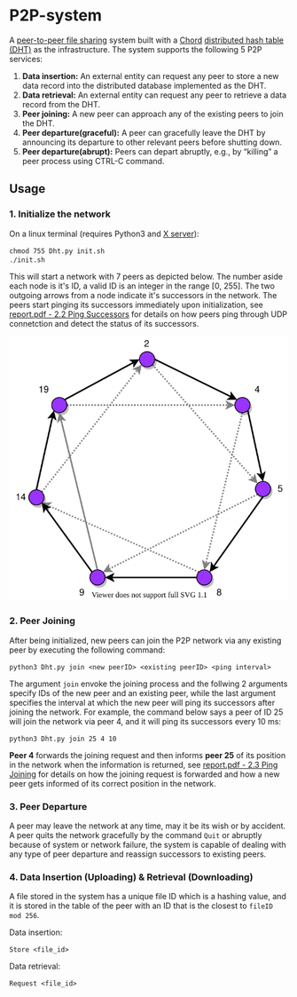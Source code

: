 # P2P-system
A [peer-to-peer file sharing](https://en.wikipedia.org/wiki/Peer-to-peer_file_sharing) system built with a [Chord](https://en.wikipedia.org/wiki/Chord_(peer-to-peer)) [distributed hash table (DHT)](https://en.wikipedia.org/wiki/Distributed_hash_table) as the infrastructure. The system supports the following 5 P2P services:
<ol>
  <li><b>Data insertion:</b> An external entity can request any peer to store a new data record into the distributed database implemented as the DHT.</li>
  <li><b>Data retrieval:</b> An external entity can request any peer to retrieve a data record from the DHT.</li>
  <li><b>Peer joining:</b> A new peer can approach any of the existing peers to join the DHT.</li>
  <li><b>Peer departure(graceful):</b> A peer can gracefully leave the DHT by announcing its departure to other relevant peers before shutting down.</li>
  <li><b>Peer departure(abrupt):</b> Peers can depart abruptly, e.g., by “killing” a peer process using CTRL-C command.</li>
</ol>

## Usage
### 1. Initialize the network
On a linux terminal (requires Python3 and [X server](https://en.wikipedia.org/wiki/X_Window_System)):
```
chmod 755 Dht.py init.sh
./init.sh
```
This will start a network with 7 peers as depicted below. The number aside each node is it's ID, a valid ID is an integer in the range [0, 255]. 
The two outgoing arrows from a node indicate it's successors in the network. The peers start pinging its successors immediately upon initialization, see [report.pdf - 2.2 Ping Successors](./report.pdf) for details on how peers ping through UDP connetction and detect the status of its successors.

![alt text](Dht.svg "An image of a Chord DHT consisting 7 nodes")

### 2. Peer Joining
After being initialized, new peers can join the P2P network via any existing peer by executing the following command:
```
python3 Dht.py join <new peerID> <existing peerID> <ping interval>
```
The argument `join` envoke the joining process and the follwing 2 arguments specify IDs of the new peer and an existing peer, while the last argument specifies the interval at which the new peer will ping its successors after joining the network. For example, the command below says a peer of ID 25 will join the network via peer 4, and it will ping its successors every 10 ms:
```
python3 Dht.py join 25 4 10
```
**Peer 4** forwards the joining request and then informs **peer 25** of its position in the network when the information is returned, see [report.pdf - 2.3 Ping Joining](./report.pdf) for details on how the joining request is forwarded and how a new peer gets informed of its correct position in the network.

### 3. Peer Departure
A peer may leave the network at any time, may it be its wish or by accident. A peer quits the network gracefully by the command `Quit` or abruptly because of system or network failure, the system is capable of dealing with any type of peer departure and reassign successors to existing peers.

### 4. Data Insertion (Uploading) & Retrieval (Downloading)
A file stored in the system has a unique file ID which is a hashing value, and it is stored in the table of the peer with an ID that is the closest to `fileID mod 256`.

Data insertion:
```
Store <file_id>
```

Data retrieval:
```
Request <file_id>
```

